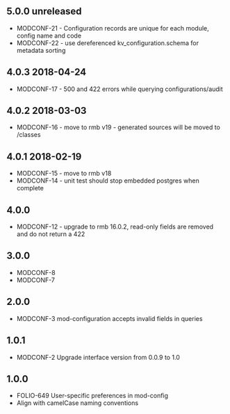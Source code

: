 ## 5.0.0 unreleased

* MODCONF-21 - Configuration records are unique for each module, config name and code
* MODCONF-22 - use dereferenced kv_configuration.schema for metadata sorting

## 4.0.3 2018-04-24
* MODCONF-17 - 500 and 422 errors while querying configurations/audit

## 4.0.2 2018-03-03
* MODCONF-16 - move to rmb v19 - generated sources will be moved to /classes

## 4.0.1 2018-02-19
* MODCONF-15 - move to rmb v18
* MODCONF-14 - unit test should stop embedded postgres when complete

## 4.0.0
* MODCONF-12 - upgrade to rmb 16.0.2, read-only fields are removed and do not return a 422

## 3.0.0
* MODCONF-8
* MODCONF-7

## 2.0.0
* MODCONF-3 mod-configuration accepts invalid fields in queries

## 1.0.1
* MODCONF-2 Upgrade interface version from 0.0.9 to 1.0

## 1.0.0
* FOLIO-649 User-specific preferences in mod-config
* Align with camelCase naming conventions
